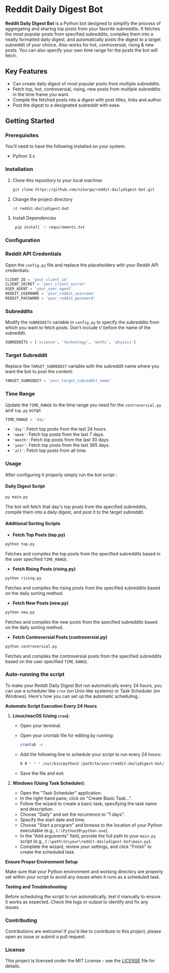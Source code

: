 # Reddit Daily Digest Bot

**Reddit Daily Digest Bot** is a Python bot designed to simplify the process of aggregating and sharing top posts from your favorite subreddits. It fetches the most popular posts from specified subreddits, compiles them into a neatly formatted daily digest, and automatically posts the digest to a target subreddit of your choice. Also works for hot, controversial, rising & new posts. You can also specify your own time range for the posts the bot will fetch.

## Key Features

- Can create daily digest of most popular posts from multiple subreddits.
- Fetch top, hot, controversial, rising, new posts from multiple subreddits in the time frame you want.
- Compile the fetched posts into a digest with post titles, links and author.
- Post the digest to a designated subreddit with ease.


## Getting Started

### Prerequisites

You'll need to have the following installed on your system:

- Python 3.x

### Installation

1. Clone this repository to your local machine:

   ```bash
   git clone https://github.com/ni5arga/reddit-dailydigest-bot.git
   ```
2. Change the project directory

   ```bash
   cd reddit-dailydigest-bot
   ```

3. Install Dependencies
   ```bash
    pip install -r requirements.txt
   ```

### Configuration 
### Reddit API Credentials

Open the `config.py` file and replace the placeholders with your Reddit API credentials:

```python
CLIENT_ID = 'your_client_id'
CLIENT_SECRET = 'your_client_secret'
USER_AGENT = 'your_user_agent'
REDDIT_USERNAME = 'your_reddit_username'
REDDIT_PASSWORD = 'your_reddit_password'
```

### Subreddits 
Modify the `SUBREDDITS` variable in `config.py` to specify the subreddits from which you want to fetch posts. Don't include r/ before the name of the subreddit.

```python
SUBREDDITS = ['science', 'technology', 'maths', 'physics']
```

### Target Subreddit 
Replace the `TARGET_SUBREDDIT` variable with the subreddit name where you want the bot to post the content:

```python
TARGET_SUBREDDIT = 'your_target_subreddit_name'
```
### Time Range
Update the `TIME_RANGE` to the time range you need for the `controversial.py` and `top.py` script
```python
TIME_RANGE = 'day' 
```
- `'day'`: Fetch top posts from the last 24 hours.
- `'week'`: Fetch top posts from the last 7 days.
- `'month'`: Fetch top posts from the last 30 days.
- `'year'`: Fetch top posts from the last 365 days.
- `'all'`: Fetch top posts from all time.

### Usage
After configuring it properly simply run the bot script :

#### Daily Digest Script

```bash 
py main.py
```
The bot will fetch that day's top posts from the specified subreddits, compile them into a daily digest, and post it to the target subreddit.

#### Additional Sorting Scripts

- **Fetch Top Posts (top.py)**
```bash
python top.py
```
Fetches and compiles the top posts from the specified subreddits based in the user specified `TIME_RANGE`.

- **Fetch Rising Posts (rising.py)**
```bash
python rising.py
```
Fetches and compiles the rising posts from the specified subreddits based on the daily sorting method.

- **Fetch New Posts (new.py)**
```bash 
python new.py
```
Fetches and compiles the new posts from the specified subreddits based on the daily sorting method.

- **Fetch Controversial Posts (controversial.py)**
```bash
python controversial.py
```
Fetches and compiles the controversial posts from the specified subreddits based on the user specified `TIME_RANGE`.

### Auto-running the script

To make your Reddit Daily Digest Bot run automatically every 24 hours, you can use a scheduler like `cron` (on Unix-like systems) or Task Scheduler (on Windows). Here's how you can set up the automatic scheduling :

**Automate Script Execution Every 24 Hours**

1. **Linux/macOS (Using `cron`)**:

   - Open your terminal.
   - Open your crontab file for editing by running:

     ```bash
     crontab -e
     ```

   - Add the following line to schedule your script to run every 24 hours:

     ```bash
     0 0 * * * /usr/bin/python3 /path/to/your/reddit-dailydigest-bot/main.py
     ```

   - Save the file and exit.

2. **Windows (Using Task Scheduler)**:

   - Open the "Task Scheduler" application.
   - In the right-hand pane, click on "Create Basic Task...".
   - Follow the wizard to create a basic task, specifying the task name and description.
   - Choose "Daily" and set the recurrence to "1 days".
   - Specify the start date and time.
   - Choose "Start a program" and browse to the location of your Python executable (e.g., `C:\Python39\python.exe`).
   - In the "Add arguments" field, provide the full path to your `main.py` script (e.g., `C:\path\to\your\reddit-dailydigest-bot\main.py`).
   - Complete the wizard, review your settings, and click "Finish" to create the scheduled task.

**Ensure Proper Environment Setup**

Make sure that your Python environment and working directory are properly set within your script to avoid any issues when it runs as a scheduled task.

**Testing and Troubleshooting**

Before scheduling the script to run automatically, test it manually to ensure it works as expected. Check the logs or output to identify and fix any issues.

### Contributing

Contributions are welcome! If you'd like to contribute to this project, please open an issue or submit a pull request.

### License

This project is licensed under the MIT License - see the [LICENSE](/License) file for details.



